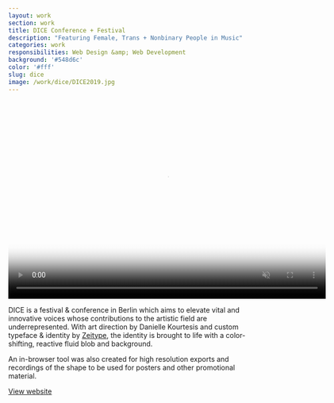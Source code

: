 ```yaml
---
layout: work
section: work
title: DICE Conference + Festival
description: "Featuring Female, Trans + Nonbinary People in Music"
categories: work
responsibilities: Web Design &amp; Web Development
background: '#548d6c'
color: '#fff'
slug: dice
image: /work/dice/DICE2019.jpg
---
```


<div>
  <video loop muted playsinline id="dice" class="browser_img" title="DICE Berlin"
    preload="auto" width="640" height="400" poster="{{ site.root }}{{ page.image }}" data-setup="{}">
    <source src="{{ site.root }}/work/dice/DICE2019.mp4" type='video/mp4'>
  </video>
</div>

<p>
  DICE is a festival & conference in Berlin which aims to elevate vital and innovative voices whose contributions to the artistic field are underrepresented. With art direction by Danielle Kourtesis and custom typeface &amp; identity by <a href="http://zeitype.com/" rel="external">Zeitype</a>, the identity is brought to life with a color-shifting, reactive fluid blob and background.
</p>
<p>
  An in-browser tool was also created for high resolution exports and recordings of the shape to be used for posters and other promotional material.
</p>

<a href="http://dice.berlin/" class="button" rel="external">View website</a>
